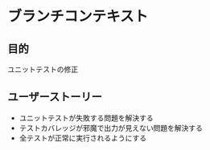 # ブランチコンテキスト

## 目的

ユニットテストの修正

## ユーザーストーリー

- ユニットテストが失敗する問題を解決する
- テストカバレッジが邪魔で出力が見えない問題を解決する
- 全テストが正常に実行されるようにする